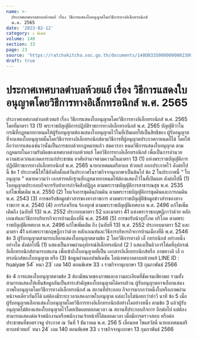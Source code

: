 ```yaml
---
name: >-
  ประกาศเทศบาลตำบลห้วยแย้ เรื่อง วิธีการแสดงใบอนุญาตโดยวิธีการทางอิเล็กทรอนิกส์
  พ.ศ. 2565
date: '2023-02-12'
category: ง พิเศษ
volume: 140
section: 33
page: 23
source: 'https://ratchakitcha.soc.go.th/documents/140D033S0000000002300.pdf'
draft: true
---
```


# ประกาศเทศบาลตำบลห้วยแย้ เรื่อง วิธีการแสดงใบอนุญาตโดยวิธีการทางอิเล็กทรอนิกส์ พ.ศ. 2565

ประกาศเทศบาลตำบลห้วยแย้ เรื่อง วิธีการแสดงใบอนุญาตโดยวิธีการทางอิเล็กทรอนิกส์ พ.ศ. 2565 โดยที่มาตรา 13 (1) พระราชบัญญัติการปฏิบัติราชการทางอิเล็กทรอนิกส์ พ.ศ. 2565 บัญญัติว่าในกรณีที่กฎหมายกาหนดให้ผู้รับอนุญาตต้องแสดงใบอนุญาตไว้ในที่เปิดเผยให้เป็นสิทธิของ ผู้รับอนุญาตที่จะแสดงใบอนุญาตนั้นโดยวิธีการทางอิเล็กทรอนิกส์ตามวิธีการที่ผู้อนุญาตประกาศกาหนดก็ได้ โดยให้ถือว่าการแสดงเช่นว่านั้นเป็นการชอบด้วยกฎหมายแล้ว สมควรกา หนดวิธีการแสดงใบอนุญาต ตามกฎหมายในความรับผิดของเทศบาลตำบลห้วยแย้ โดยวิธีการทางอิเล็กทรอนิกส์ เพื่อเป็นการอำนวย ความสะดวกและลดภาระแก่ประชาชน อาศัยอำนาจตามความในมาตรา 13 (1) แห่งพระราชบัญญัติการปฏิบัติราชการทางอิเล็กทรอนิกส์ พ.ศ. 2565 นายกเทศมนตรีตาบล ห้วยแย้ ออกประกาศไว้ ดังต่อไปนี้ ข้อ 1 ประกาศนี้ให้ใช้บังคับตั้งแต่วันประกาศในราชกิจจานุเบกษาเป็นต้นไป ข้อ 2 ในประกาศนี้ “ ใบอนุญาต ” หมายความว่า เอกสารหลักฐานที่กฎหมายกาหนดให้ต้องแสดงไว้ในที่เปิดเผย ดังต่อไปนี้ (1) ใบอนุญาตประกอบกิจการรับทำการกำจัดสิ่งปฏิกูล ตามพระราชบัญญัติการสาธารณสุข พ.ศ. 2535 แก้ไขเพิ่มเติม พ.ศ. 2550 (2) ใบแจ้งการขุดดิน/ถมดิน ตามพระราชบัญญัติการขุดดินและการถมดิน พ.ศ. 2543 (3) การขอรับข้อมูลข่าวสารของทางราชการ ตามพระราชบัญญัติข้อมูลข่าวสำรของทางราชการ พ.ศ. 2540 (4) การร้องเรียน ร้องทุกข์ ตามพระราชบัญญัติเทศบาล พ.ศ. 2496 แก้ไขเพิ่มเติมถึง (ฉบับที่ 13) พ.ศ. 2552 ประกอบมาตรา 52 และมาตรา 41 แห่งพระราชกฤษฎีกาว่าด้วย หลักเกณฑ์และวิธีการบริหารกิจการบ้านเมืองที่ดี พ.ศ. 2546 (5) การขอรับน้าอุปโภค บริโภค ตามพระราชบัญญัติเทศบาล พ.ศ. 2496 แก้ไขเพิ่มเติม ถึง (ฉบับที่ 13) พ.ศ. 2552 ประกอบมาตรา 52 และมาตรา 41 แห่งพระราชกฤษฎีกาว่าด้วย หลักเกณฑ์และวิธีการบริหารกิจการบ้านเมืองที่ดี พ.ศ. 2546 ข้อ 3 ผู้รับอนุญาตสามารถเลือกแสดงใบอนุญาตตามข้อ 2 โดยวิธีการทางอิ เล็ กทรอนิกส์ อย่างหนึ่งอย่างใด ดังต่อไปนี้ (1) แสดงเป็นภาพผ่านอุปกรณ์อิเล็กทรอนิกส์ (2 ) แสดงเป็นคิวอาร์โค้ดที่อุปกรณ์อิเล็กทรอนิกส์สามารถสแกน เพื่อเข้าถึงใบอนุญาตที่เป็น เอกสารอิเล็กทรอนิกส์หรือ ภาพทางอิ เล็ กทรอนิกส์ของใบอนุญาต หรือ (3) ข้อมูลผ่านแอปพลิเคชัน ไลน์เทศบาลตาบลห้วยแย้ LINE ID : huaiyae 54 ้ หนา 23 ่ เลม 140 ตอนพิเศษ 33 ง ราชกิจจานุเบกษา 13 กุมภาพันธ์ 2566

ข้อ 4 การแสดงใบอนุญาตตามข้อ 3 ต้องมีขนาดของภาพและความละเอียดที่ชัดเจนเพียงพอ รวมทั้งสามารถแสดงให้เห็นข้อมูลอันเป็นสาระสำคัญของใบอนุญาตได้ครบถ้วน ผู้รับอนุญาตอาจเลือกแสดงภาพใบอนุญาตโดยวิธีการทางอิเล็กทรอนิกส์ ณ สถานที่ประกอบ กิจการมากกว่าหนึ่งใบหรือภาพผ่านหน้าจอเดียวกันก็ได้ แต่ต้องมีระยะเวลาแสดงภาพใบอนุญาต แต่ละใบไม่น้อยกว่าห้าวิ นาที ข้อ 5 เมื่อผู้รับอนุญาตเลือกแสดงใบอนุญาตโดยวิธีการทางอิเล็กทรอนิกส์อย่างใดอย่างหนึ่ง ตามข้อ 3 แล้วผู้รับอนุญาตไม่ต้องแสดงใบอนุญาตไว้โดยเปิดเผยตลอดเวลา ณ สถานที่ประกอบกิจการ อีกต่อไป แต่ต้องสามารถแสดงต่อเจ้าพนักงานหรือพนักงานเจ้าหน้าที่ได้ตลอดเวลา เมื่อมีการตรวจสอบ หรือต่อประชาชนที่ขอตรวจดู ประกาศ ณ วันที่ 1 ธันวาคม พ.ศ. 256 5 เลื่อนยศ โชคสวัสดิ์ นายกเทศมนตรีตาบลห้วยแย้ ้ หนา 24 ่ เลม 140 ตอนพิเศษ 33 ง ราชกิจจานุเบกษา 13 กุมภาพันธ์ 2566
